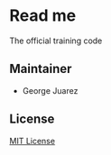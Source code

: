# Read me

The official training code

## Maintainer

- George Juarez

## License

[MIT License](https://github.com/gjjuarez/training/blob/master/LICENSE)